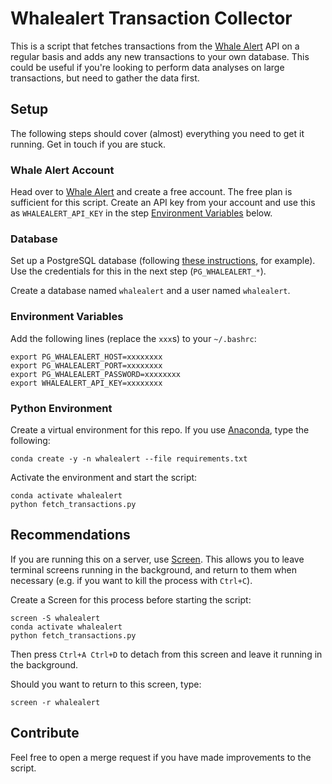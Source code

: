 # Whalealert Transaction Collector
This is a script that fetches transactions from the [Whale Alert](whale-alert.io) API on a regular basis and adds any new transactions to your own database. This could be useful if you're looking to perform data analyses on large transactions, but need to gather the data first.

## Setup
The following steps should cover (almost) everything you need to get it running. Get in touch if you are stuck.

### Whale Alert Account
Head over to [Whale Alert](https://whale-alert.io/about) and create a free account. The free plan is sufficient for this script. Create an API key from your account and use this as `WHALEALERT_API_KEY` in the step [Environment Variables](#environment-variables) below.

### Database
Set up a PostgreSQL database (following [these instructions](https://www.digitalocean.com/community/tutorials/how-to-install-and-use-postgresql-on-ubuntu-18-04), for example). Use the credentials for this in the next step (`PG_WHALEALERT_*`).

Create a database named `whalealert` and a user named `whalealert`.

### Environment Variables
Add the following lines (replace the `xxx`s) to your `~/.bashrc`:

```
export PG_WHALEALERT_HOST=xxxxxxxx
export PG_WHALEALERT_PORT=xxxxxxxx
export PG_WHALEALERT_PASSWORD=xxxxxxxx
export WHALEALERT_API_KEY=xxxxxxxx
```

### Python Environment
Create a virtual environment for this repo. If you use [Anaconda](https://www.anaconda.com/products/individual), type the following:

```
conda create -y -n whalealert --file requirements.txt
```

Activate the environment and start the script:

```
conda activate whalealert
python fetch_transactions.py
```

## Recommendations
If you are running this on a server, use [Screen](https://linuxize.com/post/how-to-use-linux-screen/). This allows you to leave terminal screens running in the background, and return to them when necessary (e.g. if you want to kill the process with `Ctrl+C`).

Create a Screen for this process before starting the script:

```
screen -S whalealert
conda activate whalealert
python fetch_transactions.py
```

Then press `Ctrl+A Ctrl+D` to detach from this screen and leave it running in the background.

Should you want to return to this screen, type:

```
screen -r whalealert
```

## Contribute
Feel free to open a merge request if you have made improvements to the script. 
